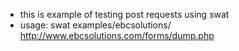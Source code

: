 - this is example of testing post requests using swat
- usage: swat examples/ebcsolutions/ http://www.ebcsolutions.com/forms/dump.php

